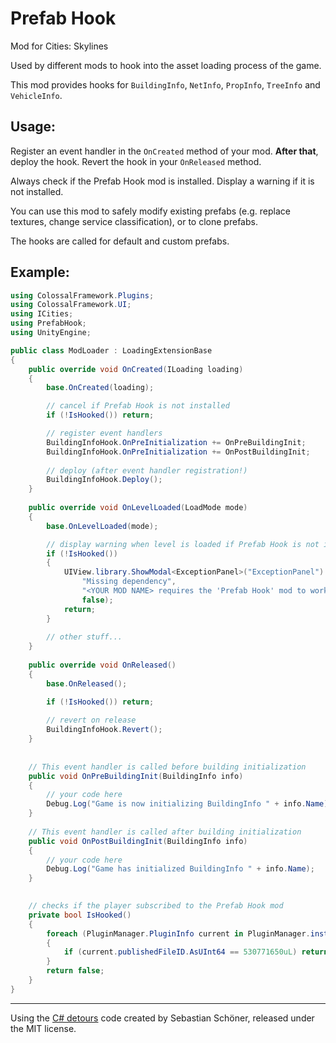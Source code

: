 # Prefab Hook
Mod for Cities: Skylines

Used by different mods to hook into the asset loading process of the game.

This mod provides hooks for ``BuildingInfo``, ``NetInfo``, ``PropInfo``, ``TreeInfo`` and ``VehicleInfo``.

Usage:
------

Register an event handler in the ``OnCreated`` method of your mod. **After that**, deploy the hook. Revert the hook in your ``OnReleased`` method.

Always check if the Prefab Hook mod is installed. Display a warning if it is not installed.

You can use this mod to safely modify existing prefabs (e.g. replace textures, change service classification), or to clone prefabs.

The hooks are called for default and custom prefabs.

Example:
--------

```c#
using ColossalFramework.Plugins;
using ColossalFramework.UI;
using ICities;
using PrefabHook;
using UnityEngine;

public class ModLoader : LoadingExtensionBase
{
    public override void OnCreated(ILoading loading)
    {
        base.OnCreated(loading);

        // cancel if Prefab Hook is not installed
        if (!IsHooked()) return;

        // register event handlers
        BuildingInfoHook.OnPreInitialization += OnPreBuildingInit;
        BuildingInfoHook.OnPreInitialization += OnPostBuildingInit;
        
        // deploy (after event handler registration!)
        BuildingInfoHook.Deploy();
    }
    
    public override void OnLevelLoaded(LoadMode mode)
    {
        base.OnLevelLoaded(mode);

        // display warning when level is loaded if Prefab Hook is not installed
        if (!IsHooked())
        {
            UIView.library.ShowModal<ExceptionPanel>("ExceptionPanel").SetMessage(
                "Missing dependency", 
                "<YOUR MOD NAME> requires the 'Prefab Hook' mod to work properly. Please subscribe to the mod and restart the game!", 
                false);
            return;
        }
        
        // other stuff...
    }
    
    public override void OnReleased()
    {
        base.OnReleased();

        if (!IsHooked()) return;
        
        // revert on release
        BuildingInfoHook.Revert();
    }
    
    
    // This event handler is called before building initialization
    public void OnPreBuildingInit(BuildingInfo info) 
    { 
        // your code here
        Debug.Log("Game is now initializing BuildingInfo " + info.Name);
    }
    
    // This event handler is called after building initialization
    public void OnPostBuildingInit(BuildingInfo info) 
    { 
        // your code here
        Debug.Log("Game has initialized BuildingInfo " + info.Name);
    }

    
    // checks if the player subscribed to the Prefab Hook mod
    private bool IsHooked()
    {
        foreach (PluginManager.PluginInfo current in PluginManager.instance.GetPluginsInfo())
        {
            if (current.publishedFileID.AsUInt64 == 530771650uL) return true;
        }
        return false;
    }
}
```

---------

Using the [C# detours](https://github.com/sschoener/cities-skylines-detour) code created by Sebastian Schöner, released under the MIT license.